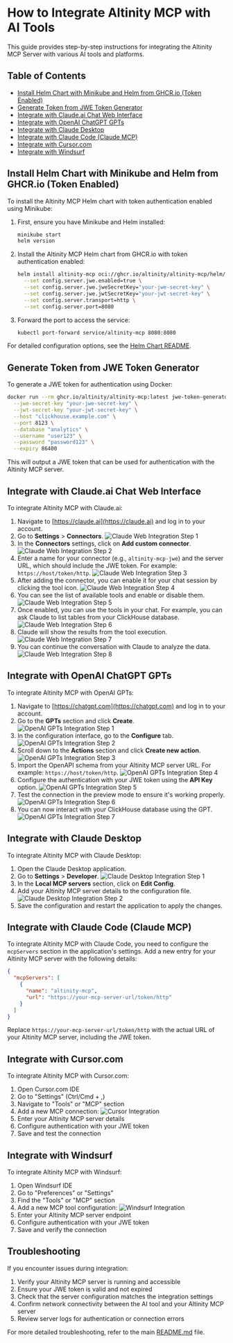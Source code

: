 # How to Integrate Altinity MCP with AI Tools

This guide provides step-by-step instructions for integrating the Altinity MCP Server with various AI tools and platforms.

## Table of Contents

- [Install Helm Chart with Minikube and Helm from GHCR.io (Token Enabled)](#install-helm-chart-with-minikube-and-helm-from-ghcrio-token-enabled)
- [Generate Token from JWE Token Generator](#generate-token-from-jwe-token-generator)
- [Integrate with Claude.ai Chat Web Interface](#integrate-with-claudeai-chat-web-interface)
- [Integrate with OpenAI ChatGPT GPTs](#integrate-with-openai-chatgpt-gpts)
- [Integrate with Claude Desktop](#integrate-with-claude-desktop)
- [Integrate with Claude Code (Claude MCP)](#integrate-with-claude-code-claude-mcp)
- [Integrate with Cursor.com](#integrate-with-cursorcom)
- [Integrate with Windsurf](#integrate-with-windsurf)

## Install Helm Chart with Minikube and Helm from GHCR.io (Token Enabled)

To install the Altinity MCP Helm chart with token authentication enabled using Minikube:

1. First, ensure you have Minikube and Helm installed:
   ```bash
   minikube start
   helm version
   ```

2. Install the Altinity MCP Helm chart from GHCR.io with token authentication enabled:
   ```bash
   helm install altinity-mcp oci://ghcr.io/altinity/altinity-mcp/helm/altinity-mcp \
     --set config.server.jwe.enabled=true \
     --set config.server.jwe.jweSecretKey="your-jwe-secret-key" \
     --set config.server.jwe.jwtSecretKey="your-jwt-secret-key" \
     --set config.server.transport=http \
     --set config.server.port=8080
   ```

3. Forward the port to access the service:
   ```bash
   kubectl port-forward service/altinity-mcp 8080:8080
   ```

For detailed configuration options, see the [Helm Chart README](../helm/altinity-mcp/README.md).

## Generate Token from JWE Token Generator

To generate a JWE token for authentication using Docker:

```bash
docker run --rm ghcr.io/altinity/altinity-mcp:latest jwe-token-generator \
  --jwe-secret-key "your-jwe-secret-key" \
  --jwt-secret-key "your-jwt-secret-key" \
  --host "clickhouse.example.com" \
  --port 8123 \
  --database "analytics" \
  --username "user123" \
  --password "password123" \
  --expiry 86400
```

This will output a JWE token that can be used for authentication with the Altinity MCP server.

## Integrate with Claude.ai Chat Web Interface

To integrate Altinity MCP with Claude.ai:

1.  Navigate to [https://claude.ai](https://claude.ai) and log in to your account.
2.  Go to **Settings** > **Connectors**.
    ![Claude Web Integration Step 1](screenshots/claude_web_connectors_0.jpg)
3.  In the **Connectors** settings, click on **Add custom connector**.
    ![Claude Web Integration Step 2](screenshots/claude_web_connectors_1.jpg)
4.  Enter a name for your connector (e.g., `altinity-mcp-jwe`) and the server URL, which should include the JWE token. For example: `https://host/token/http`.
    ![Claude Web Integration Step 3](screenshots/claude_web_connectors_2.jpg)
5.  After adding the connector, you can enable it for your chat session by clicking the tool icon.
    ![Claude Web Integration Step 4](screenshots/claude_web_connectors_3.jpg)
6.  You can see the list of available tools and enable or disable them.
    ![Claude Web Integration Step 5](screenshots/claude_web_connectors_4.jpg)
7.  Once enabled, you can use the tools in your chat. For example, you can ask Claude to list tables from your ClickHouse database.
    ![Claude Web Integration Step 6](screenshots/claude_web_connectors_5.jpg)
8.  Claude will show the results from the tool execution.
    ![Claude Web Integration Step 7](screenshots/claude_web_connectors_6.jpg)
9.  You can continue the conversation with Claude to analyze the data.
    ![Claude Web Integration Step 8](screenshots/claude_web_connectors_7.jpg)

## Integrate with OpenAI ChatGPT GPTs

To integrate Altinity MCP with OpenAI GPTs:

1.  Navigate to [https://chatgpt.com](https://chatgpt.com) and log in to your account.
2.  Go to the **GPTs** section and click **Create**.
    ![OpenAI GPTs Integration Step 1](screenshots/openai_gpts_1.jpg)
3.  In the configuration interface, go to the **Configure** tab.
    ![OpenAI GPTs Integration Step 2](screenshots/openai_gpts_2.jpg)
4.  Scroll down to the **Actions** section and click **Create new action**.
    ![OpenAI GPTs Integration Step 3](screenshots/openai_gpts_3.jpg)
5.  Import the OpenAPI schema from your Altinity MCP server URL. For example: `https://host/token/http`.
    ![OpenAI GPTs Integration Step 4](screenshots/openai_gpts_4.jpg)
6.  Configure the authentication with your JWE token using the **API Key** option.
    ![OpenAI GPTs Integration Step 5](screenshots/openai_gpts_5.jpg)
7.  Test the connection in the preview mode to ensure it's working properly.
    ![OpenAI GPTs Integration Step 6](screenshots/openai_gpts_6.jpg)
8.  You can now interact with your ClickHouse database using the GPT.
    ![OpenAI GPTs Integration Step 7](screenshots/openai_gpts_7.jpg)

## Integrate with Claude Desktop

To integrate Altinity MCP with Claude Desktop:

1.  Open the Claude Desktop application.
2.  Go to **Settings** > **Developer**.
    ![Claude Desktop Integration Step 1](screenshots/claude_desktop_local_mcp_1.jpg)
3.  In the **Local MCP servers** section, click on **Edit Config**.
4.  Add your Altinity MCP server details to the configuration file.
    ![Claude Desktop Integration Step 2](screenshots/claude_desktop_local_mcp_2.jpg)
5.  Save the configuration and restart the application to apply the changes.

## Integrate with Claude Code (Claude MCP)

To integrate Altinity MCP with Claude Code, you need to configure the `mcpServers` section in the application's settings. Add a new entry for your Altinity MCP server with the following details:

```json
{
  "mcpServers": [
    {
      "name": "altinity-mcp",
      "url": "https://your-mcp-server-url/token/http"
    }
  ]
}
```

Replace `https://your-mcp-server-url/token/http` with the actual URL of your Altinity MCP server, including the JWE token.

## Integrate with Cursor.com

To integrate Altinity MCP with Cursor.com:

1. Open Cursor.com IDE
2. Go to "Settings" (Ctrl/Cmd + ,)
3. Navigate to "Tools" or "MCP" section
4. Add a new MCP connection:
   ![Cursor Integration](docs/screenshots/cursor.jpg)
5. Enter your Altinity MCP server details
6. Configure authentication with your JWE token
7. Save and test the connection

## Integrate with Windsurf

To integrate Altinity MCP with Windsurf:

1. Open Windsurf IDE
2. Go to "Preferences" or "Settings"
3. Find the "Tools" or "MCP" section
4. Add a new MCP tool configuration:
   ![Windsurf Integration](docs/screenshots/windsurf.jpg)
5. Enter your Altinity MCP server endpoint
6. Configure authentication with your JWE token
7. Save and verify the connection

## Troubleshooting

If you encounter issues during integration:

1. Verify your Altinity MCP server is running and accessible
2. Ensure your JWE token is valid and not expired
3. Check that the server configuration matches the integration settings
4. Confirm network connectivity between the AI tool and your Altinity MCP server
5. Review server logs for authentication or connection errors

For more detailed troubleshooting, refer to the main [README.md](../README.md) file.
